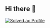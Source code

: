 ## Hi there 👋
[![Solved.ac Profile](http://mazassumnida.wtf/api/v2/generate_badge?boj=yjmlp12)](https://solved.ac/yjmlp12/)

<!--
**SeoYeonLee12/SeoYeonLee12** is a ✨ _special_ ✨ repository because its `README.md` (this file) appears on your GitHub profile.

Here are some ideas to get you started:

- 🔭 I’m currently working on ...
- 🌱 I’m currently learning ...
- 👯 I’m looking to collaborate on ...
- 🤔 I’m looking for help with ...
- 💬 Ask me about ...
- 📫 How to reach me: ...
- 😄 Pronouns: ...
- ⚡ Fun fact: ...
-->
